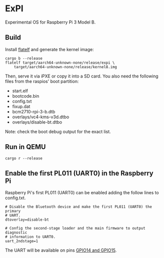 # ExPI

Experimental OS for Raspberry Pi 3 Model B.

## Build

Install [flatelf] and generate the kernel image:

```
cargo b --release
flatelf target/aarch64-unknown-none/release/expi \
    target/aarch64-unknown-none/release/kernel8.img
```

Then, serve it via iPXE or copy it into a SD card. You also need the following
files from the raspios' boot partition:

- start.elf
- bootcode.bin
- config.txt
- fixup.dat
- bcm2710-rpi-3-b.dtb
- overlays/vc4-kms-v3d.dtbo
- overlays/disable-bt.dtbo

Note: check the boot debug output for the exact list.

## Run in QEMU

```
cargo r --release
```

## Enable the first PL011 (UART0) in the Raspberry Pi

Raspberry Pi's first PL011 (UART0) can be enabled adding the follow lines to
config.txt.

```
# Disable the Bluetooth device and make the first PL011 (UART0) the primary
# UART.
dtoverlay=disable-bt

# Config the second-stage loader and the main firmware to output diagnostic
# information to UART0.
uart_2ndstage=1
```

The UART will be available on pins [GPIO14 and GPIO15].


[flatelf]: https://github.com/jroimartin/flatelf/
[GPIO14 and GPIO15]: https://www.raspberrypi.com/documentation/computers/raspberry-pi.html#gpio-and-the-40-pin-header
